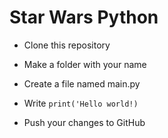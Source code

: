 # Star Wars Python

* Clone this repository

* Make a folder with your name

* Create a file named main.py

* Write ```print('Hello world!)```

* Push your changes to GitHub
